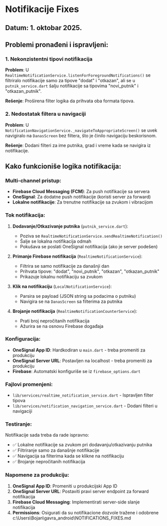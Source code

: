 # Notifikacije Fixes

## Datum: 1. oktobar 2025.

## Problemi pronađeni i ispravljeni:

### 1. Nekonzistentni tipovi notifikacija
**Problem**: U `RealtimeNotificationService.listenForForegroundNotifications()` se filtriralo notifikacije samo za tipove "dodat" i "otkazan", ali se u `putnik_service.dart` šalju notifikacije sa tipovima "novi_putnik" i "otkazan_putnik".

**Rešenje**: Proširena filter logika da prihvata oba formata tipova.

### 2. Nedostatak filtera u navigaciji
**Problem**: U `NotificationNavigationService._navigateToAppropriateScreen()` se uvek navigiralo na `DanasScreen` bez filtera, što je činilo navigaciju beskorisnom.

**Rešenje**: Dodani filteri za ime putnika, grad i vreme kada se navigira iz notifikacije.

## Kako funkcioniše logika notifikacija:

### Multi-channel pristup:
- **Firebase Cloud Messaging (FCM)**: Za push notifikacije sa servera
- **OneSignal**: Za dodatne push notifikacije (koristi server za forward)
- **Lokalne notifikacije**: Za trenutne notifikacije sa zvukom i vibracijom

### Tok notifikacija:

1. **Dodavanje/Otkazivanje putnika** (`putnik_service.dart`):
   - Poziva se `RealtimeNotificationService.sendRealtimeNotification()`
   - Šalje se lokalna notifikacija odmah
   - Pokušava se poslati OneSignal notifikacija (ako je server podešen)

2. **Primanje Firebase notifikacija** (`RealtimeNotificationService`):
   - Filtrira se samo notifikacije za današnji dan
   - Prihvata tipove: "dodat", "novi_putnik", "otkazan", "otkazan_putnik"
   - Prikazuje lokalnu notifikaciju sa zvukom

3. **Klik na notifikaciju** (`LocalNotificationService`):
   - Parsira se payload (JSON string sa podacima o putniku)
   - Navigira se na `DanasScreen` sa filterima za putnika

4. **Brojanje notifikacija** (`RealtimeNotificationCounterService`):
   - Prati broj nepročitanih notifikacija
   - Ažurira se na osnovu Firebase događaja

### Konfiguracija:

- **OneSignal App ID**: Hardkodiran u `main.dart` - treba promeniti za produkciju
- **OneSignal Server URL**: Postavljen na localhost - treba promeniti za produkciju
- **Firebase**: Automatski konfiguriše se iz `firebase_options.dart`

### Fajlovi promenjeni:

- `lib/services/realtime_notification_service.dart` - Ispravljen filter tipova
- `lib/services/notification_navigation_service.dart` - Dodani filteri u navigaciji

### Testiranje:

Notifikacije sada treba da rade ispravno:
- ✅ Lokalne notifikacije sa zvukom pri dodavanju/otkazivanju putnika
- ✅ Filtriranje samo za današnje notifikacije
- ✅ Navigacija sa filterima kada se klikne na notifikaciju
- ✅ Brojanje nepročitanih notifikacija

### Napomene za produkciju:

1. **OneSignal App ID**: Promeniti u produkcijski App ID
2. **OneSignal Server URL**: Postaviti pravi server endpoint za forward notifikacija
3. **Firebase Cloud Messaging**: Implementirati server-side slanje notifikacija
4. **Permissions**: Osigurati da su notifikacione dozvole tražene i odobrene</content>
<parameter name="filePath">c:\Users\Bojan\gavra_android\NOTIFICATIONS_FIXES.md